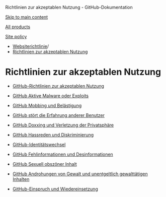 Richtlinien zur akzeptablen Nutzung - GitHub-Dokumentation

[Skip to main content](#main-content)

[All products](/de)

[Site policy](/site-policy)

* [Websiterichtlinie](/de/site-policy)/
* [Richtlinien zur akzeptablen Nutzung](/de/site-policy/acceptable-use-policies)

Richtlinien zur akzeptablen Nutzung
==========

* [GitHub-Richtlinien zur akzeptablen Nutzung](/de/site-policy/acceptable-use-policies/github-acceptable-use-policies)

* [GitHub Aktive Malware oder Exploits](/de/site-policy/acceptable-use-policies/github-active-malware-or-exploits)

* [GitHub Mobbing und Belästigung](/de/site-policy/acceptable-use-policies/github-bullying-and-harassment)

* [GitHub stört die Erfahrung anderer Benutzer](/de/site-policy/acceptable-use-policies/github-disrupting-the-experience-of-other-users)

* [GitHub Doxxing und Verletzung der Privatsphäre](/de/site-policy/acceptable-use-policies/github-doxxing-and-invasion-of-privacy)

* [GitHub Hassreden und Diskriminierung](/de/site-policy/acceptable-use-policies/github-hate-speech-and-discrimination)

* [GitHub-Identitätswechsel](/de/site-policy/acceptable-use-policies/github-impersonation)

* [GitHub Fehlinformationen und Desinformationen](/de/site-policy/acceptable-use-policies/github-misinformation-and-disinformation)

* [GitHub Sexuell obszöner Inhalt](/de/site-policy/acceptable-use-policies/github-sexually-obscene-content)

* [GitHub Androhungen von Gewalt und unentgeltlich gewalttätigen Inhalten](/de/site-policy/acceptable-use-policies/github-threats-of-violence-and-gratuitously-violent-content)

* [GitHub-Einspruch und Wiedereinsetzung](/de/site-policy/acceptable-use-policies/github-appeal-and-reinstatement)
